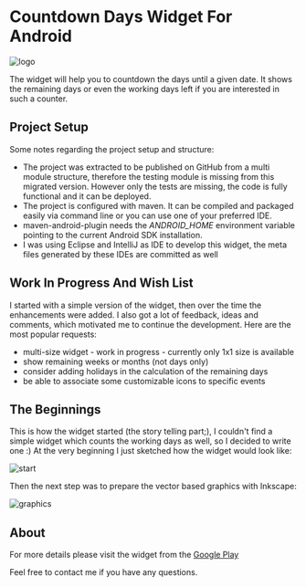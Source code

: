 # Countdown Days Widget For Android

![logo](https://raw.github.com/peregin/android-countdown-widget/master/doc/100_icon.jpg "Countdown Days")

The widget will help you to countdown the days until a given date.
It shows the remaining days or even the working days left if you are interested in such a counter.

## Project Setup

Some notes regarding the project setup and structure:
* The project was extracted to be published on GitHub from a multi module structure, therefore the testing module is missing from this migrated version. However only the tests are missing, the code is fully functional and it can be deployed.
* The project is configured with maven. It can be compiled and packaged easily via command line or you can use one of your preferred IDE.
* maven-android-plugin needs the *ANDROID_HOME* environment variable pointing to the current Android SDK installation.
* I was using Eclipse and IntelliJ as IDE to develop this widget, the meta files generated by these IDEs are committed as well

## Work In Progress And Wish List

I started with a simple version of the widget, then over the time the enhancements were added.
I also got a lot of feedback, ideas and comments, which motivated me to continue the development.
Here are the most popular requests:
* multi-size widget - work in progress - currently only 1x1 size is available
* show remaining weeks or months (not days only)
* consider adding holidays in the calculation of the remaining days
* be able to associate some customizable icons to specific events

## The Beginnings

This is how the widget started (the story telling part;), I couldn't find a simple widget which counts the working days as well, so I decided to write one :)
At the very beginning I just sketched how the widget would look like:

![start](https://raw.github.com/peregin/android-countdown-widget/master/doc/start.jpg "Sketch")

Then the next step was to prepare the vector based graphics with Inkscape:

![graphics](https://raw.github.com/peregin/android-countdown-widget/master/doc/finish.jpg "Graphics")

## About

For more details please visit the widget from the [Google Play](http://play.google.com/store/apps/details?id=peregin.android.countdown)

Feel free to contact me if you have any questions.




